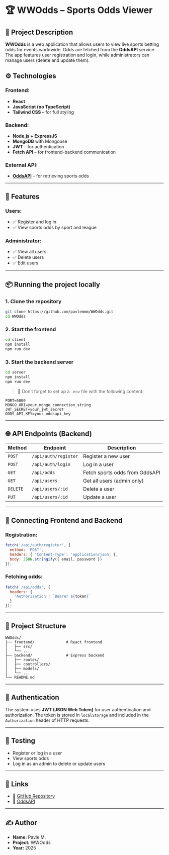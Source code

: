 # 🏆 WWOdds – Sports Odds Viewer

## 🎯 Project Description

**WWOdds** is a web application that allows users to view live sports betting odds for events worldwide. Odds are fetched from the **OddsAPI** service. The app features user registration and login, while administrators can manage users (delete and update them).

## ⚙️ Technologies

### Frontend:
- **React**
- **JavaScript (no TypeScript)**
- **Tailwind CSS** – for full styling

### Backend:
- **Node.js + ExpressJS**
- **MongoDB** with Mongoose
- **JWT** – for authentication
- **Fetch API** – for frontend-backend communication

### External API:
- **[OddsAPI](https://the-odds-api.com/)** – for retrieving sports odds

---

## 👥 Features

### Users:
- ✅ Register and log in
- ✅ View sports odds by sport and league

### Administrator:
- ✅ View all users
- ✅ Delete users
- ✅ Edit users

---

## 📦 Running the project locally

### 1. Clone the repository
```bash
git clone https://github.com/pavlemmm/WWOdds.git
cd WWOdds
```

### 2. Start the frontend
```bash
cd client
npm install
npm run dev
```

### 3. Start the backend server
```bash
cd server
npm install
npm run dev
```

> 🔐 Don’t forget to set up a `.env` file with the following content:
```
PORT=5000
MONGO_URI=your_mongo_connection_string
JWT_SECRET=your_jwt_secret
ODDS_API_KEY=your_oddsapi_key
```

---

## 🌐 API Endpoints (Backend)

| Method | Endpoint | Description |
|--------|----------|-------------|
| `POST` | `/api/auth/register` | Register a new user |
| `POST` | `/api/auth/login` | Log in a user |
| `GET`  | `/api/odds` | Fetch sports odds from OddsAPI |
| `GET`  | `/api/users` | Get all users (admin only) |
| `DELETE` | `/api/users/:id` | Delete a user |
| `PUT` | `/api/users/:id` | Update a user |

---

## 🔗 Connecting Frontend and Backend

### Registration:
```js
fetch('/api/auth/register', {
  method: 'POST',
  headers: { 'Content-Type': 'application/json' },
  body: JSON.stringify({ email, password })
});
```

### Fetching odds:
```js
fetch('/api/odds', {
  headers: {
    'Authorization': `Bearer ${token}`
  }
});
```

---

## 📄 Project Structure

```
WWOdds/
├── frontend/              # React frontend
│   ├── src/
│   └── ...
├── backend/               # Express backend
│   ├── routes/
│   ├── controllers/
│   ├── models/
│   └── ...
└── README.md
```

---

## 🔐 Authentication

The system uses **JWT (JSON Web Token)** for user authentication and authorization. The token is stored in `localStorage` and included in the `Authorization` header of HTTP requests.

---

## 🧪 Testing

- Register or log in a user
- View sports odds
- Log in as an admin to delete or update users

---

## 📎 Links

- 📂 [GitHub Repository](https://github.com/pavlemmm/WWOdds)
- 🧠 [OddsAPI](https://the-odds-api.com/)

---

## ✍️ Author

- **Name:** Pavle M.
- **Project:** WWOdds
- **Year:** 2025
